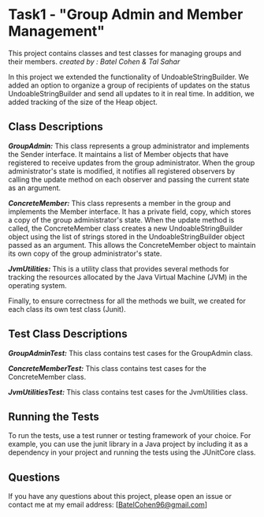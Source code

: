 # **Task1 - "Group Admin and Member Management"**
This project contains classes and test classes for managing groups and their members.
*created by : Batel Cohen & Tal Sahar*

In this project we extended the functionality of UndoableStringBuilder.
We added an option to organize a group of recipients of updates on the status UndoableStringBuilder and send all updates to it in real time.
In addition, we added tracking of the size of the Heap object.

## **Class Descriptions**
  ***GroupAdmin:*** This class represents a group administrator and implements the Sender interface. It maintains a list of Member objects that have registered to      receive updates from the group administrator. When the group administrator's state is modified, it notifies all registered observers by calling the update method on each observer and passing the current state as an argument.

  ***ConcreteMember:*** This class represents a member in the group and implements the Member interface.
It has a private field, copy, which stores a copy of the group administrator's state. When the update method is called, the ConcreteMember class creates a new UndoableStringBuilder object using the list of strings stored in the UndoableStringBuilder object passed as an argument. This allows the ConcreteMember object to maintain its own copy of the group administrator's state.

  ***JvmUtilities:*** This is a utility class that provides several methods for tracking the resources allocated by the Java Virtual Machine (JVM) in the operating system.

Finally, to ensure correctness for all the methods we built, we created for each class its own test class (Junit).

## **Test Class Descriptions**
  ***GroupAdminTest:*** This class contains test cases for the GroupAdmin class.

  ***ConcreteMemberTest:*** This class contains test cases for the ConcreteMember class.

  ***JvmUtilitiesTest:*** This class contains test cases for the JvmUtilities class.

## **Running the Tests**
To run the tests, use a test runner or testing framework of your choice. For example, you can use the junit library in a Java project by including it as a dependency in your project and running the tests using the JUnitCore class.

## **Questions**
If you have any questions about this project, please open an issue or contact me at my email address: [BatelCohen96@gmail.com]

